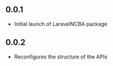 ## 0.0.1

- Initial launch of LaravelNCBA package

## 0.0.2

- Reconfigures the structure of the APIs
